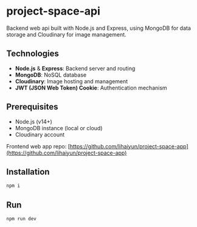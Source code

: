 # project-space-api

Backend web api built with Node.js and Express, using MongoDB for data storage and Cloudinary for image management.

## Technologies

- **Node.js** & **Express**: Backend server and routing
- **MongoDB**: NoSQL database
- **Cloudinary**: Image hosting and management
- **JWT (JSON Web Token) Cookie**: Authentication mechanism

## Prerequisites

- Node.js (v14+)
- MongoDB instance (local or cloud)
- Cloudinary account

Frontend web app repo: [https://github.com/lihaiyun/project-space-app](https://github.com/lihaiyun/project-space-app)

## Installation

```bash
npm i
```
## Run

```bash
npm run dev
```